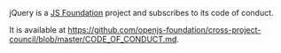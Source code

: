 jQuery is a [JS Foundation](https://js.foundation/) project and subscribes to its code of conduct.

It is available at https://github.com/openjs-foundation/cross-project-council/blob/master/CODE_OF_CONDUCT.md.
